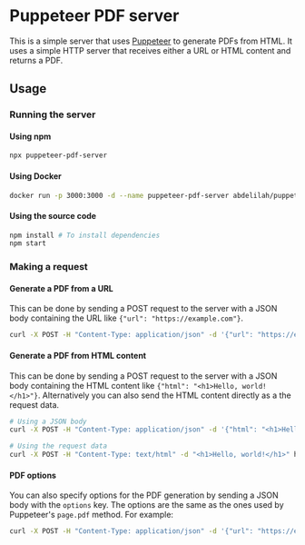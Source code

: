 # Puppeteer PDF server

This is a simple server that uses [Puppeteer](https://pptr.dev/) to generate PDFs from HTML. It uses a simple HTTP server that receives either a URL or HTML content and returns a PDF.

## Usage

### Running the server

#### Using npm

```bash
npx puppeteer-pdf-server
```

#### Using Docker

```bash
docker run -p 3000:3000 -d --name puppeteer-pdf-server abdelilah/puppeteer-pdf-server
```

#### Using the source code

```bash
npm install # To install dependencies
npm start
```

### Making a request

#### Generate a PDF from a URL

This can be done by sending a POST request to the server with a JSON body containing the URL like `{"url": "https://example.com"}`.

```bash
curl -X POST -H "Content-Type: application/json" -d '{"url": "https://example.com"}' http://localhost:3000 > example.pdf
```

#### Generate a PDF from HTML content

This can be done by sending a POST request to the server with a JSON body containing the HTML content like `{"html": "<h1>Hello, world!</h1>"}`. Alternatively you can also send the HTML content directly as a the request data.

```bash
# Using a JSON body
curl -X POST -H "Content-Type: application/json" -d '{"html": "<h1>Hello, world!</h1>"}' http://localhost:3000 > example.pdf

# Using the request data
curl -X POST -H "Content-Type: text/html" -d "<h1>Hello, world!</h1>" http://localhost:3000 > example.pdf
```

#### PDF options

You can also specify options for the PDF generation by sending a JSON body with the `options` key. The options are the same as the ones used by Puppeteer's `page.pdf` method. For example:

```bash
curl -X POST -H "Content-Type: application/json" -d '{"url": "https://example.com", "options": {"format": "A4"}}' http://localhost:3000 > example.pdf
```
